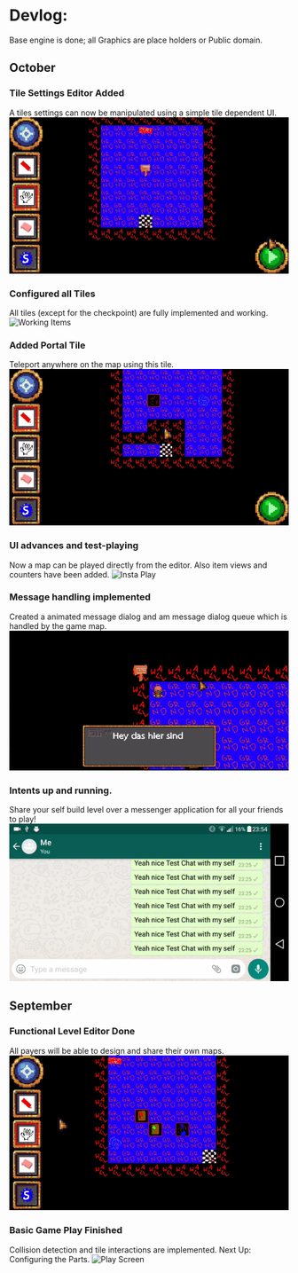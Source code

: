 <h1> Devlog: </h1>
Base engine is done; all Graphics are place holders or Public domain.

<h2> October </h2>

<h3>Tile Settings Editor Added</h3>
A tiles settings can now be manipulated using a simple tile dependent UI.
<img src="BlogImages/img6.gif" alt="Tiles Settings">

<h3>Configured all Tiles</h3>
All tiles (except for the checkpoint) are fully implemented and working.
<img src="BlogImages/img7.gif" alt="Working Items">

<h3> Added Portal Tile </h3>
Teleport anywhere on the map using this tile.
<img src="BlogImages/img8.gif" alt="Teleport">

<h3> UI advances and test-playing </h3>
Now a map can be played directly from the editor. Also item views and counters have been added.

<img src="BlogImages/img5.gif" alt="Insta Play">

<h3> Message handling implemented </h3>
Created a animated message dialog and am message dialog queue which is handled by the game map.

<img src="BlogImages/img4.gif" alt="Dialog">

<h3> Intents up and running. </h3>
Share your self build level over a messenger application for all your friends to play! 

<img src="BlogImages/img3.gif" alt="Android Intents">

<h2> September </h2>

<h3> Functional Level Editor Done </h3>
All payers will be able to design and share their own maps.

<img src="BlogImages/img1.gif" alt="Level Builder">

<h3> Basic Game Play Finished </h3>
Collision detection and tile interactions are implemented.
Next Up: Configuring the Parts.

<img src="BlogImages/img2.gif" alt="Play Screen">
